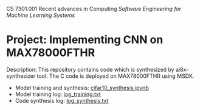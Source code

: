 CS 7301.001 Recent advances in Computing *Software Engineering for Machine Learning Systems*
# Project: Implementing CNN on MAX78000FTHR

Description: This repository contains code which is synthesized by ai8x-synthesizer tool. The C code is deployed on MAX78000FTHR using MSDK.

- Model training and synthesis: [cifar10_synthesis.ipynb](cifar10_synthesis.ipynb)
- Model training log: [log_training.txt](log_training.txt)
- Code synthesis log: [log_synthesis.txt](log_synthesis.txt)
